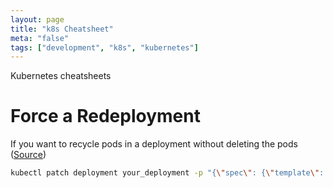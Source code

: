 ```yaml
---
layout: page
title: "k8s Cheatsheet"
meta: "false"
tags: ["development", "k8s", "kubernetes"]
---
```


Kubernetes cheatsheets

# Force a Redeployment

If you want to recycle pods in a deployment without deleting the pods ([Source](https://www.kevinsimper.dk/posts/trigger-a-redeploy-in-kubernetes))
```sh
kubectl patch deployment your_deployment -p "{\"spec\": {\"template\": {\"metadata\": { \"labels\": {  \"redeploy\": \"$(date +%s)\"}}}}}"
```
